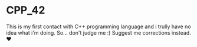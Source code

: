 # CPP_42
This is my first contact with C++ programming language and i trully have no idea what i'm doing. So... don't judge me :) Suggest me corrections instead.❤️ 
